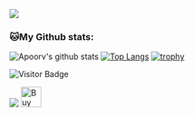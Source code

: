 

![](https://camo.githubusercontent.com/992babdffd8c74a1502de375fbdf7e4d54773242/68747470733a2f2f6d656469612e67697068792e636f6d2f6d656469612f53576f536b4e36447854737a71494b4571762f67697068792e676966)

 

 

### 🐱My Github stats:
![Apoorv's github stats](https://github-readme-stats.vercel.app/api?username=cas8398&show_icons=true&title_color=ffc857&icon_color=8ac926&text_color=daf7dc&bg_color=151515&hide=["stars"])
[![Top Langs](https://github-readme-stats.vercel.app/api/top-langs/?username=cas8398&layout=compact&text_color=daf7dc&bg_color=151515)](https://github.com/anuraghazra/github-readme-stats)
[![trophy](https://github-profile-trophy.vercel.app/?username=cas8398&theme=vue&margin-w=15)](https://github.com/ryo-ma/github-profile-trophy)
 
<!--START_SECTION:waka-->  
<!--END_SECTION:waka-->
 
![Visitor Badge](https://visitor-badge.laobi.icu/badge?page_id=cas8398)

<a href="https://www.buymeacoffee.com/cas8398"><img src="https://img.buymeacoffee.com/button-api/?text=Belikan saya Kopi&emoji=&slug=cas8398&button_colour=FFDD00&font_colour=000000&font_family=Cookie&outline_colour=000000&coffee_colour=ffffff"></a>
<a href='https://ko-fi.com/R6R234192' target='_blank'><img height='36' style='border:0px;height:36px;' src='https://cdn.ko-fi.com/cdn/kofi2.png?v=2' border='0' alt='Buy Me a Coffee at ko-fi.com' /></a> 
